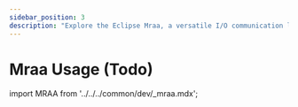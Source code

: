 ```yaml
---
sidebar_position: 3
description: "Explore the Eclipse Mraa, a versatile I/O communication library for Linux"
---
```


# Mraa Usage (Todo)

import MRAA from '../../../common/dev/\_mraa.mdx';
